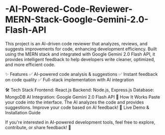 # -AI-Powered-Code-Reviewer-MERN-Stack-Google-Gemini-2.0-Flash-API
This project is an AI-driven code reviewer that analyzes, reviews, and suggests improvements for code, enhancing development efficiency. Built using the MERN stack and integrated with Google Gemini 2.0 Flash API, it provides intelligent feedback to help developers write cleaner, optimized, and more efficient code.

✨ Features
✅ AI-powered code analysis & suggestions
✅ Instant feedback on code quality
✅ Full-stack implementation with AI integration

🛠 Tech Stack
Frontend: React.js
Backend: Node.js, Express.js
Database: MongoDB
AI Integration: Google Gemini 2.0 Flash API
🎯 How It Works
Paste your code into the interface.
The AI analyzes the code and provides suggestions.
Improve your code based on AI feedback!
🔗 Live Demo & Installation Guide

If you're interested in AI-powered development tools, feel free to explore, contribute, or share feedback! 🚀

